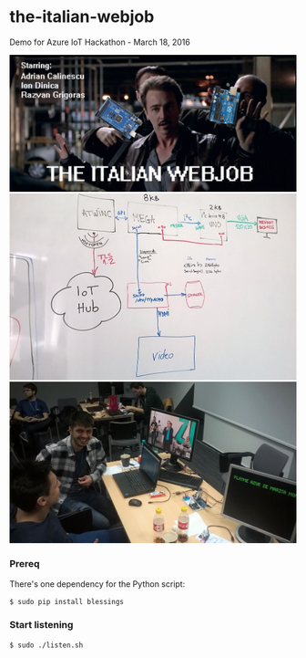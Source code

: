 # the-italian-webjob
Demo for Azure IoT Hackathon - March 18, 2016

![job](https://raw.githubusercontent.com/snobu/the-italian-webjob/master/ITALIAN.jpg "")
![diagram](https://raw.githubusercontent.com/snobu/the-italian-webjob/master/diagram.png "")
![setup](https://raw.githubusercontent.com/snobu/the-italian-webjob/master/setup.jpg "")

### Prereq

There's one dependency for the Python script:

```bash
$ sudo pip install blessings
```

### Start listening
```bash
$ sudo ./listen.sh
```
